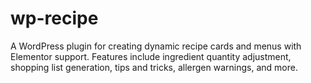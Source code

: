 # wp-recipe
A WordPress plugin for creating dynamic recipe cards and menus with Elementor support. Features include ingredient quantity adjustment, shopping list generation, tips and tricks, allergen warnings, and more.
